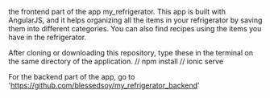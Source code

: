 the frontend part of the app my_refrigerator.
This app is built with AngularJS, and it helps organizing all the items in your refrigerator by saving them into different categories. You can also find recipes using the items you have in the refrigerator.

After cloning or downloading this repository,
type these in the terminal on the same directory of the application.
// npm install
// ionic serve


For the backend part of the app, go to 'https://github.com/blessedsoy/my_refrigerator_backend'
